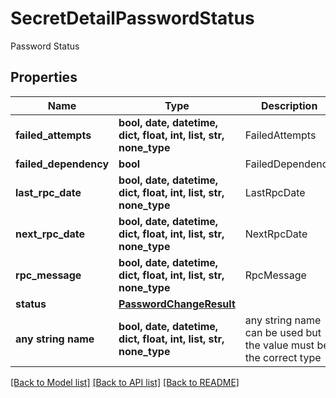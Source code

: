 # SecretDetailPasswordStatus

Password Status

## Properties
Name | Type | Description | Notes
------------ | ------------- | ------------- | -------------
**failed_attempts** | **bool, date, datetime, dict, float, int, list, str, none_type** | FailedAttempts | [optional] 
**failed_dependency** | **bool** | FailedDependency | [optional] 
**last_rpc_date** | **bool, date, datetime, dict, float, int, list, str, none_type** | LastRpcDate | [optional] 
**next_rpc_date** | **bool, date, datetime, dict, float, int, list, str, none_type** | NextRpcDate | [optional] 
**rpc_message** | **bool, date, datetime, dict, float, int, list, str, none_type** | RpcMessage | [optional] 
**status** | [**PasswordChangeResult**](PasswordChangeResult.md) |  | [optional] 
**any string name** | **bool, date, datetime, dict, float, int, list, str, none_type** | any string name can be used but the value must be the correct type | [optional]

[[Back to Model list]](../README.md#documentation-for-models) [[Back to API list]](../README.md#documentation-for-api-endpoints) [[Back to README]](../README.md)


